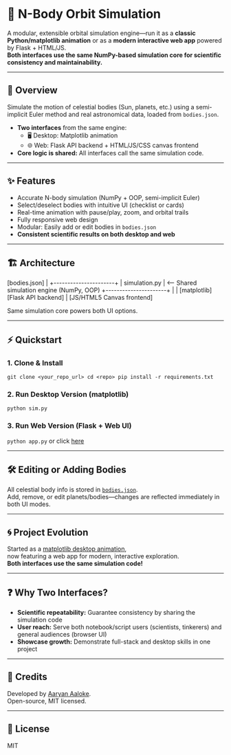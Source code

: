 # 🌌 N-Body Orbit Simulation

A modular, extensible orbital simulation engine—run it as a **classic Python/matplotlib animation** or as a **modern interactive web app** powered by Flask + HTML/JS.  
**Both interfaces use the same NumPy-based simulation core for scientific consistency and maintainability.**

---

## 🚀 Overview

Simulate the motion of celestial bodies (Sun, planets, etc.) using a semi-implicit Euler method and real astronomical data, loaded from `bodies.json`.  
- **Two interfaces** from the same engine:
  - 🖥️ Desktop: Matplotlib animation
  - 🌐 Web: Flask API backend + HTML/JS/CSS canvas frontend
- **Core logic is shared:** All interfaces call the same simulation code.

---

## ✨ Features

- Accurate N-body simulation (NumPy + OOP, semi-implicit Euler)
- Select/deselect bodies with intuitive UI (checklist or cards)
- Real-time animation with pause/play, zoom, and orbital trails
- Fully responsive web design
- Modular: Easily add or edit bodies in `bodies.json`
- **Consistent scientific results on both desktop and web**

---

## 🏗️ Architecture

[bodies.json]
|
+----------------------+
| simulation.py | <-- Shared simulation engine (NumPy, OOP)
+----------------------+
| |
[matplotlib] [Flask API backend]
|
[JS/HTML5 Canvas frontend]


Same simulation core powers both UI options.

---

## ⚡ Quickstart

### 1. Clone & Install

`git clone <your_repo_url>
cd <repo>
pip install -r requirements.txt`

### 2. Run Desktop Version (matplotlib)
`python sim.py`

### 3. Run Web Version (Flask + Web UI)
`python app.py`
or click [here](https://weborbitsim.onrender.com)

---

## 🛠️ Editing or Adding Bodies

All celestial body info is stored in [`bodies.json`](./bodies.json).  
Add, remove, or edit planets/bodies—changes are reflected immediately in both UI modes.

---


## 🌀 Project Evolution

Started as a [matplotlib desktop animation](https://github.com/Root3141/Orbit),  
now featuring a web app for modern, interactive exploration.  
**Both interfaces use the same simulation code!**

---

## ❓ Why Two Interfaces?

- **Scientific repeatability:** Guarantee consistency by sharing the simulation code
- **User reach:** Serve both notebook/script users (scientists, tinkerers) and general audiences (browser UI)
- **Showcase growth:** Demonstrate full-stack and desktop skills in one project

---

## 👤 Credits

Developed by [Aaryan Aaloke](https://github.com/Root3141).  
Open-source, MIT licensed.

---

## 📜 License

MIT
